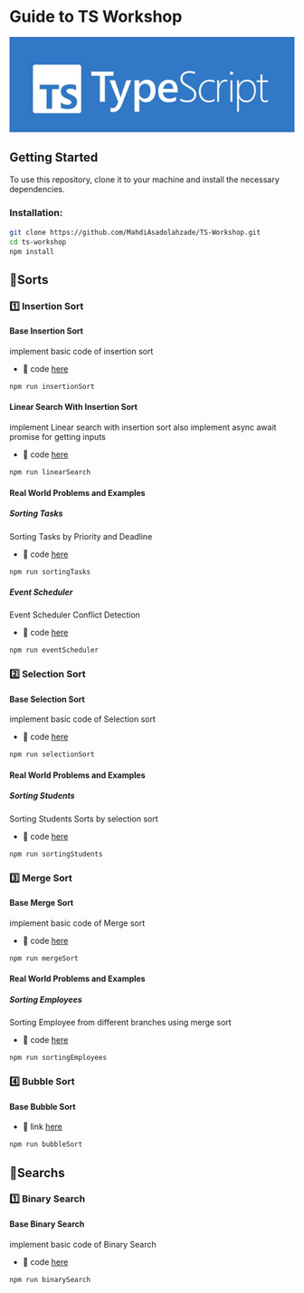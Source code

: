 # **Guide to TS Workshop**

![TS Image](assets/pictures/ts.jpg)

## Getting Started

To use this repository, clone it to your machine and install the necessary dependencies.

### Installation:

```bash
git clone https://github.com/MahdiAsadolahzade/TS-Workshop.git
cd ts-workshop
npm install
```



## :open_file_folder:Sorts

### :one: **Insertion Sort**

#### Base Insertion Sort
implement basic code of insertion sort
- :link:  code [here](Sorts/Insertion/Base/InsertionSort.ts)

```bash
npm run insertionSort
```

#### Linear Search With Insertion Sort
implement Linear search with insertion sort 
also implement async await promise for getting inputs
- :link:  code [here](Sorts/Insertion/Auxiliary/LinearSearch.ts)
```bash
npm run linearSearch
```

#### Real World Problems and Examples

##### Sorting Tasks
Sorting Tasks by Priority and Deadline
- :link:  code [here](Sorts/Insertion/Problems/SortingTaks.ts)
```bash
npm run sortingTasks
```

##### Event Scheduler
Event Scheduler Conflict Detection
- :link:  code [here](Sorts/Insertion/Problems/EventScheduler.ts)
```bash
npm run eventScheduler
```

### :two: **Selection Sort**

#### Base Selection Sort
implement basic code of Selection sort
- :link:  code [here](Sorts/Selection/Base/SelectionSort.ts)

```bash
npm run selectionSort
```


#### Real World Problems and Examples

##### Sorting Students 
Sorting Students Sorts by selection sort
- :link:  code [here](Sorts/Selection/Problems/SortingStudents.ts)
```bash
npm run sortingStudents
```



### :three: **Merge Sort**

#### Base Merge Sort
implement basic code of Merge sort
- :link:  code [here](Sorts/Merge/Base/mergeSort.ts)

```bash
npm run mergeSort
```


#### Real World Problems and Examples

##### Sorting Employees  
Sorting Employee from different branches using merge sort
- :link:  code [here](Sorts/Merge/Problems/sortingEmployees.ts)
```bash
npm run sortingEmployees
```

### :four: **Bubble Sort**

#### Base Bubble Sort
- :link:  link [here](Sorts/Bubble/)

```bash
npm run bubbleSort
```




## :open_file_folder:Searchs

### :one: **Binary Search**

#### Base Binary Search
implement basic code of Binary Search
- :link:  code [here](Searchs/Binary//Base//binarySearch.ts)

```bash
npm run binarySearch
```